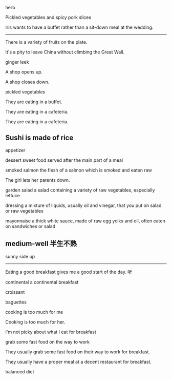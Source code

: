 herb

Pickled vegetables and spicy pork slices

Iris wants to have a  buffet rather than a sit-down meal at the wedding.

---
There is a variety of fruits on the plate.

It's a pity to leave China without climbing the Great Wall.

ginger  leek  

A shop opens up.

A shop closes down.

pickled vegetables

They are eating in a buffet.

They are eating in a cafeteria.

They are eating in a cafeteria.

Sushi is made of rice
---

appetizer

dessert sweet food served after the main part of a meal

smoked salmon the flesh of a salmon which is smoked and eaten raw

The girl lets her parents down.


garden salad a salad containing a variety of raw vegetables, especially lettuce

dressing a mixture of liquids, usually oil and vinegar, that you put on salad or raw vegetables

mayonnaise a thick white sauce, made of raw egg yolks and oil, often eaten on sandwiches or salad

medium-well 半生不熟
---

sunny side up

---

Eating a good breakfast gives me a good start of the day. 听

continental
a continental breakfast

croissant

baguettes

cooking is too much for me

Cooking is too much for her.

I'm not picky about what I eat for breakfast

grab some fast food on the way to work

They usually grab some fast food on their way to work for breakfast.

They usually have a proper meal at a decent restaurant for breakfast.

balanced diet
